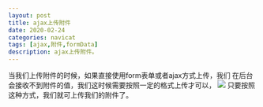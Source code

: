 ```yaml
---
layout: post
title: ajax上传附件
date: 2020-02-24
categories: navicat
tags: [ajax,附件,formData]
description: ajax上传附件。
---
```


当我们上传附件的时候，如果直接使用form表单或者ajax方式上传，我们
在后台会接收不到附件的值，我们这时候需要按照一定的格式上传才可以，
<img src="./../../../../../img/formData.jpg" />
只要按照这种方式，我们就可上传我们的附件了。


